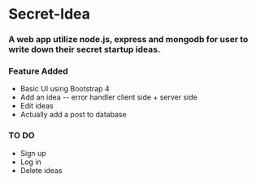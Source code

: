 # Secret-Idea

### A web app utilize node.js, express and mongodb for user to write down their secret startup ideas.

### Feature Added
- Basic UI using Bootstrap 4
- Add an idea -- error handler client side + server side
- Edit ideas
- Actually add a post to database

### TO DO
- Sign up
- Log in
- Delete ideas